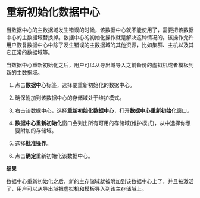 # 重新初始化数据中心

当数据中心的主数据域发生错误的时候，该数据中心就不能使用了，需要把该数据中心的主数据域替换掉。数据中心的初始化操作就是解决这种情况的。该操作允许用户恢复数据中心中除了发生错误的主数据域的其他资源，比如集群、主机以及其它正常的数据域等。

当数据中心重新初始化之后，用户可以从导出域导入之前备份的虚拟机或者模板到新的主数据域。

1. 点击**数据中心**标签，选择要重新初始化的数据中心。

2. 确保附加到该数据中心的存储域处于维护模式。

3. 右击该数据中心，选择**重新初始化数据中心**，打开**数据中心重新初始化**窗口。

4. **数据中心重新初始化**窗口会列出所有可用的存储域(维护模式)，从中选择你想要附加的存储域。

5. 选择**批准操作**。

6. 点击**确定**重新初始化该数据中心。

**结果**

数据中心重新初始化之后，新的主存储域就被附加到该数据中心上了，并且被激活了，用户可以从导出域把虚拟机和模板导入到该主存储域上。
